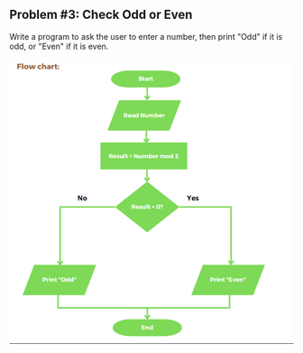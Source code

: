 ## Problem #3: Check Odd or Even

Write a program to ask the user to enter a number, then print "Odd" if it is odd,
or "Even" if it is even.

<img src = "p3-flow-chart.PNG" alt = "problem #3 flow chart">
